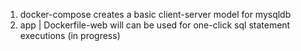1. docker-compose creates a basic client-server model for mysqldb
2. app | Dockerfile-web will can be used for one-click sql statement executions (in progress)
